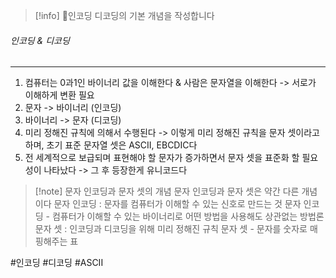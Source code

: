
>[!info] 인코딩 디코딩의 기본 개념을 작성합니다


###### 인코딩 & 디코딩
---
1. 컴퓨터는 0과1인 바이너리 값을 이해한다 & 사람은 문자열을 이해한다 -> 서로가 이해하게 변환 필요
2. 문자 -> 바이너리 (인코딩)
3. 바이너리 -> 문자 (디코딩)
4. 미리 정해진 규칙에 의해서 수행된다 -> 이렇게 미리 정해진 규칙을 문자 셋이라고 하며, 초기 표준 문자열 셋은 ASCII, EBCDIC다
5. 전 세계적으로 보급되며 표현해야 할 문자가 증가하면서 문자 셋을 표준화 할 필요성이 나타났다 -> 그 후 등장한게 유니코드다

>[!note] 문자 인코딩과 문자 셋의 개념
>문자 인코딩과 문자 셋은 약간 다른 개념이다
>문자 인코딩 : 문자를 컴퓨터가 이해할 수 있는 신호로 만드는 것
> 문자 인코딩 - 컴퓨터가 이해할 수 있는 바이너리로 어떤 방법을 사용해도 상관없는 방법론
> 문자 셋 : 인코딩과 디코딩을 위해 미리 정해진 규칙
> 문자 셋 - 문자를 숫자로 매핑해주는 표
>


#인코딩 #디코딩 #ASCII